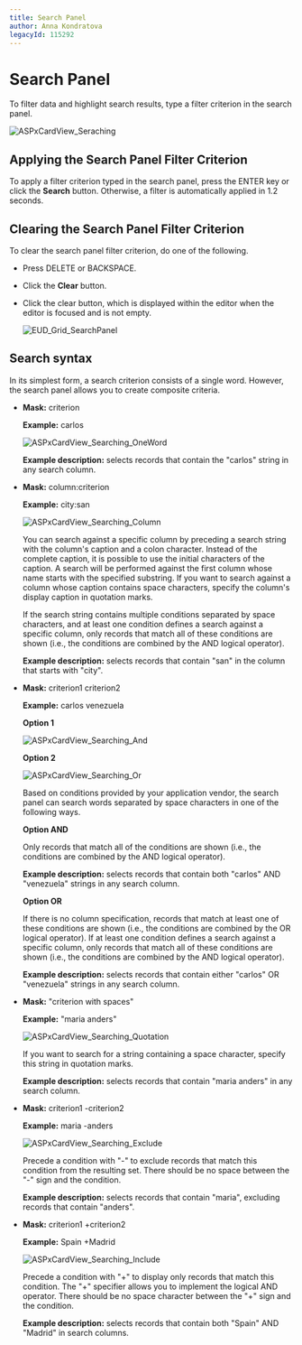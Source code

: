 ```yaml
---
title: Search Panel
author: Anna Kondratova
legacyId: 115292
---
```

# Search Panel
To filter data and highlight search results, type a filter criterion in the search panel.

![ASPxCardView_Seraching](../../../images/img118489.png)

## Applying the Search Panel Filter Criterion
To apply a filter criterion typed in the search panel, press the ENTER key or click the **Search** button. Otherwise, a filter is automatically applied in 1.2 seconds.

## Clearing the Search Panel Filter Criterion
To clear the search panel filter criterion, do one of the following.
* Press DELETE or BACKSPACE.
* Click the **Clear** button.
* Click the clear button, which is displayed within the editor when the editor is focused and is not empty.
	
	![EUD_Grid_SearchPanel](../../../images/img25472.png)

## Search syntax
In its simplest form, a search criterion consists of a single word. However, the search panel allows you to create composite criteria.
* **Mask:** criterion 
	
	**Example:** carlos
	
	![ASPxCardView_Searching_OneWord](../../../images/img118686.png)
	
	**Example description:** selects records that contain the "carlos" string in any search column.
* **Mask:** column:criterion
	
	**Example:** city:san
	
	![ASPxCardView_Searching_Column](../../../images/img118689.png)
	
	You can search against a specific column by preceding a search string with the column's caption and a colon character. Instead of the complete caption, it is possible to use the initial characters of the caption. A search will be performed against the first column whose name starts with the specified substring. If you want to search against a column whose caption contains space characters, specify the column's display caption in quotation marks.
	
	If the search string contains multiple conditions separated by space characters, and at least one condition defines a search against a specific column, only records that match all of these conditions are shown (i.e., the conditions are combined by the AND logical operator).
	
	**Example description:** selects records that contain "san" in the column that starts with "city".
* **Mask:** criterion1 criterion2 
	
	**Example:** carlos venezuela
	
	**Option 1**
	
	![ASPxCardView_Searching_And](../../../images/img118687.png)
	
	**Option 2**
	
	![ASPxCardView_Searching_Or](../../../images/img118688.png)
	
	Based on conditions provided by your application vendor, the search panel can search words separated by space characters in one of the following ways.
	
	**Option AND**
	
	Only records that match all of the conditions are shown (i.e., the conditions are combined by the AND logical operator).
	
	**Example description:** selects records that contain both "carlos" AND "venezuela" strings in any search column.
	
	**Option OR**
	
	If there is no column specification, records that match at least one of these conditions are shown (i.e., the conditions are combined by the OR logical operator). If at least one condition defines a search against a specific column, only records that match all of these conditions are shown (i.e., the conditions are combined by the AND logical operator).
	
	**Example description:** selects records that contain either "carlos" OR "venezuela" strings in any search column.
* **Mask:** "criterion with spaces"
	
	**Example:** "maria anders"
	
	![ASPxCardView_Searching_Quotation](../../../images/img118690.png)
	
	If you want to search for a string containing a space character, specify this string in quotation marks.
	
	**Example description:** selects records that contain "maria anders" in any search column.
* **Mask:** criterion1 -criterion2
	
	**Example:** maria -anders
	
	![ASPxCardView_Searching_Exclude](../../../images/img118691.png)
	
	Precede a condition with "-" to exclude records that match this condition from the resulting set. There should be no space between the "-" sign and the condition.
	
	**Example description:** selects records that contain "maria", excluding records that contain "anders".
* **Mask:** criterion1 +criterion2
	
	**Example:** Spain +Madrid
	
	![ASPxCardView_Searching_Include](../../../images/img123943.png)
	
	Precede a condition with "+" to display only records that match this condition. The "+" specifier allows you to implement the logical AND operator. There should be no space character between the "+" sign and the condition.
	
	**Example description:** selects records that contain both "Spain" AND "Madrid" in search columns.